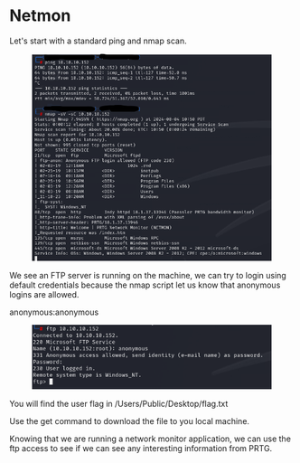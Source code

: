 # Netmon

Let's start with a standard ping and nmap scan.

<figure><img src="../../.gitbook/assets/image (1) (1) (1).png" alt=""><figcaption></figcaption></figure>

We see an FTP server is running on the machine, we can try to login using default credentials because the nmap script let us know that anonymous logins are allowed.&#x20;

anonymous:anonymous

<figure><img src="../../.gitbook/assets/image (2) (1) (1).png" alt=""><figcaption></figcaption></figure>

You will find the user flag in /Users/Public/Desktop/flag.txt



Use the get command to download the file to you local machine.



Knowing that we are running a network monitor application, we can use the ftp access to see if we can see any interesting information from PRTG.&#x20;
